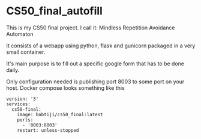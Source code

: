 # CS50_final_autofill

This is my CS50 final project. I call it: Mindless Repetition Avoidance Automaton

It consists of a webapp using python, flask and gunicorn packaged in a very small container.

It's main purpose is to fill out a specific google form that has to be done daily.

Only configuration needed is publishing port 8003 to some port on your host.
Docker compose looks something like this
```
version: '3'
services:
  cs50-final:
    image: bobtiji/cs50_final:latest
    ports:
      - '8003:8003'
    restart: unless-stopped
```
